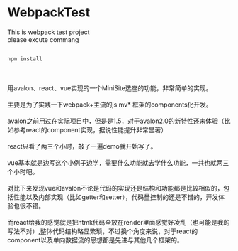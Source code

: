# WebpackTest
This is webpack test project <br>
please excute commang
<pre><code>
npm install
</code></pre>
<br><br>
用avalon、react、vue实现的一个MiniSite选座的功能，非常简单的实现。
<br><br>
主要是为了实践一下webpack+主流的js mv* 框架的components化开发。
<br><br>
avalon之前用过在实际项目中，但是是1.5，对于avalon2.0的新特性还未体验（比如参考react的component实现，据说性能提升非常显著）
<br><br>
react只看了两三个小时，敲了一遍demo就开始写了。
<br><br>
vue基本就是边写这个小例子边学，需要什么功能就去学什么功能，一共也就两三个小时吧。
<br><br>
对比下来发现vue和avalon不论是代码的实现还是结构和功能都是比较相似的，包括性能以及内部实现（比如getter和setter），代码量控制的还是不错的，开发体验也很不错。
<br><br>
而react给我的感觉就是把htmk代码全放在render里面感觉好凌乱（也可能是我的写法不对）,整体代码结构略显繁琐，不过换个角度来说，对于react的component以及单向数据流的思想都是先进与其他几个框架的。
